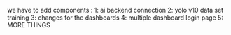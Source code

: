 we have to add components : 1: ai backend connection
2: yolo v10 data set training
3: changes for the dashboards
4: multiple dashboard login page
5: MORE THINGS